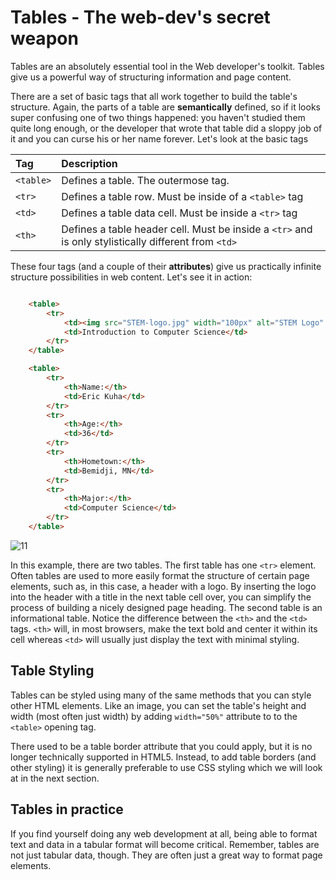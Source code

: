 # Tables - The web-dev's secret weapon

Tables are an absolutely essential tool in the Web developer's toolkit. Tables give us a powerful way of structuring information and page content.

There are a set of basic tags that all work together to build the table's structure. Again, the parts of a table are **semantically** defined, so if it looks super confusing one of two things happened: you haven't studied them quite long enough, or the developer that wrote that table did a sloppy job of it and you can curse his or her name forever.  Let's look at the basic tags

| Tag | Description |
|:----|:------------|
|`<table>`| Defines a table. The outermose tag. |
|`<tr>`| Defines a table row. Must be inside of a `<table>` tag |
|`<td>`| Defines a table data cell. Must be inside a `<tr>` tag |
|`<th>`| Defines a table header cell. Must be inside a `<tr>` and is only stylistically different from `<td>` |

These four tags (and a couple of their **attributes**) give us practically infinite structure possibilities in web content. Let's see it in action:

```html

    <table>
        <tr>
            <td><img src="STEM-logo.jpg" width="100px" alt="STEM Logo" /></td>
            <td>Introduction to Computer Science</td>
        </tr>
    </table>

    <table>
        <tr>
            <th>Name:</th>
            <td>Eric Kuha</td>
        </tr>
        <tr>
            <th>Age:</th>
            <td>36</td>
        </tr>
        <tr>
            <th>Hometown:</th>
            <td>Bemidji, MN</td>
        </tr>
        <tr>
            <th>Major:</th>
            <td>Computer Science</td>
        </tr>
    </table>
```

![11]

In this example, there are two tables. The first table has one `<tr>` element. Often tables are used to more easily format the structure of certain page elements, such as, in this case, a header with a logo. By inserting the logo into the header with a title in the next table cell over, you can simplify the process of building a nicely designed page heading. The second table is an informational table. Notice the difference between the `<th>` and the `<td>` tags. `<th>` will, in most browsers, make the text bold and center it within its cell whereas `<td>` will usually just display the text with minimal styling.

## Table Styling

Tables can be styled using many of the same methods that you can style other HTML elements. Like an image, you can set the table's height and width (most often just width) by adding `width="50%"` attribute to to the `<table>` opening tag.

There used to be a table border attribute that you could apply, but it is no longer technically supported in HTML5. Instead, to add table borders (and other styling) it is generally preferable to use CSS styling which we will look at in the next section.

## Tables in practice

If you find yourself doing any web development at all, being able to format text and data in a tabular format will become critical. Remember, tables are not just tabular data, though. They are often just a great way to format page elements.

<!-- Images -->
[11]: /images/11.png
